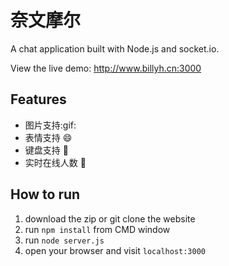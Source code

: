 奈文摩尔
===
 
A chat application built with Node.js and socket.io.

View the live demo: http://www.billyh.cn:3000

Features
---
* 图片支持:gif:
* 表情支持 :smile:
* 键盘支持 :musical_keyboard:
* 实时在线人数 :ghost:

How to run
---
1. download the zip or git clone the website
2. run `npm install` from CMD window
3. run `node server.js`
4. open your browser and visit `localhost:3000`


